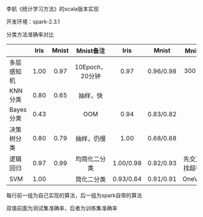 李航《统计学习方法》的scala版本实现

开发环境：spark-2.3.1

分类方法准确率对比

||Iris|Mnist|Mnist备注|Iris|Mnist|Mnist备注|
|----------|:----------:|:----------:|:--------------------:|:----------:|:----------:|--------------------:|
|多层感知机|1.00|0.97|10Epoch，20分钟|0.97|0.96/0.98|784-300-10，5分钟|
|KNN分类|0.80|0.65|抽样，快|||
|Bayes分类|0.43||OOM|0.94|0.83/0.82|快|
|决策树分类|0.80|0.79|抽样，仍慢|1.00|0.68/0.68|快|
|逻辑回归|0.97|0.99|均简化二分类|1.00/0.98|0.92/0.93|先交叉验证找超参，慢|
|SVM|1.00||简化二分类|0.93/0.84|0.91/0.91|OneVsRest|

每行前一组为自己实现的算法，后一组为spark自带的算法

双值前面为测试集准确率，后者为训练集准确率
